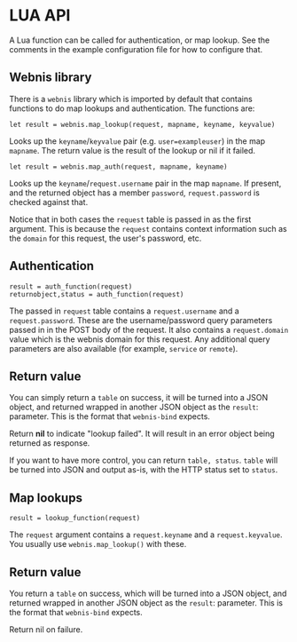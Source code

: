 
LUA API
=======

A Lua function can be called for authentication, or map lookup. See the
comments in the example configuration file for how to configure that.

Webnis library
--------------

There is a `webnis` library which is imported by default that contains
functions to do map lookups and authentication. The functions are:

```
let result = webnis.map_lookup(request, mapname, keyname, keyvalue)
```
Looks up the `keyname`/`keyvalue` pair (e.g. `user=exampleuser`) in the map `mapname`.
The return value is the result of the lookup or nil if it failed.

```
let result = webnis.map_auth(request, mapname, keyname)
```
Looks up the `keyname`/`request.username` pair in the map `mapname`. If
present, and the returned object has a member `password`, `request.password`
is checked against that.

Notice that in both cases the `request` table is passed in as the
first argument. This is because the `request` contains context information
such as the `domain` for this request, the user's password, etc.

Authentication
--------------

```
result = auth_function(request)
returnobject,status = auth_function(request)
```
The passed in `request` table contains a `request.username` and a
`request.password`. These are the username/password query parameters passed
in in the POST body of the request.  It also contains a `request.domain`
value which is the webnis domain for this request.  Any additional query
parameters are also available (for example, `service` or `remote`).

Return value
------------

You can simply return a `table` on success, it will be turned into a JSON object,
and returned wrapped in another JSON object as the `result`: parameter. This is
the format that `webnis-bind` expects.

Return **nil** to indicate "lookup failed". It will result in an error object
being returned as response.

If you want to have more control, you can return `table, status`. `table` will
be turned into JSON and output as-is, with the HTTP status set to `status`.

Map lookups
-----------

```
result = lookup_function(request)
```

The `request` argument contains a `request.keyname` and a `request.keyvalue`.
You usually use `webnis.map_lookup()` with these.

Return value
------------

You return a `table` on success, which will be turned into a JSON object,
and returned wrapped in another JSON object as the `result`: parameter. This is
the format that `webnis-bind` expects.

Return nil on failure.

